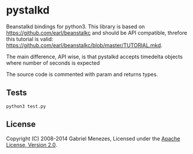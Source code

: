 pystalkd
========

Beanstalkd bindings for python3.
This library is based on https://github.com/earl/beanstalkc and should be API compatible,
threfore this tutorial is valid: https://github.com/earl/beanstalkc/blob/master/TUTORIAL.mkd.

The main difference, API wise, is that pystalkd accepts timedelta objects where number of seconds is expected

The source code is commented with param and returns types.

Tests
-------
```
python3 test.py
```

License
-------

Copyright (C) 2008-2014 Gabriel Menezes, Licensed under the [Apache License,
Version 2.0][license].

[license]: http://www.apache.org/licenses/LICENSE-2.0

